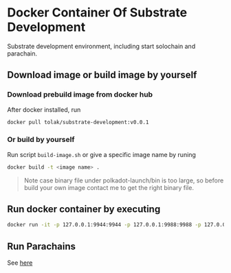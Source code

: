 # Docker Container Of Substrate Development

Substrate development environment, including start solochain and parachain.

## Download image or build image by yourself

### Download prebuild image from docker hub

After docker installed, run

```sh
docker pull tolak/substrate-development:v0.0.1
```
### Or build by yourself

Run script ```build-image.sh``` or give a specific image name by runing

```sh
docker build -t <image name> .
```

> Note case binary file under polkadot-launch/bin is too large, so before build your own image contact me to get the right binary file.

## Run docker container by executing

```sh
docker run -it -p 127.0.0.1:9944:9944 -p 127.0.0.1:9988:9988 -p 127.0.0.1:9999:9999 --name substrate tolak/substrate-development:v0.0.1
```

## Run Parachains

See [here](./run-parachains.md)